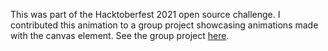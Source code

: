 This was part of the Hacktoberfest 2021 open source challenge. I contributed this animation to a group project showcasing animations made with the canvas element. See the group project [here](zero-to-mastery.github.io/canvaz/).
